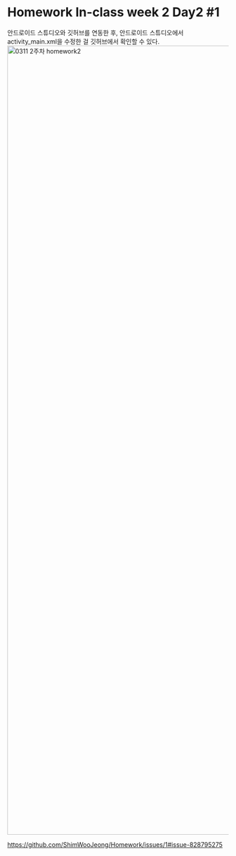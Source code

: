 # Homework In-class week 2 Day2 #1
안드로이드 스튜디오와 깃허브를 연동한 후, 안드로이드 스튜디오에서 activity_main.xml을 수정한 걸 깃허브에서 확인할 수 있다.
<img width="1792" alt="0311 2주차 homework2" src="https://user-images.githubusercontent.com/70475213/110743949-3f085b80-827c-11eb-8983-20d420131c4a.png">

https://github.com/ShimWooJeong/Homework/issues/1#issue-828795275

